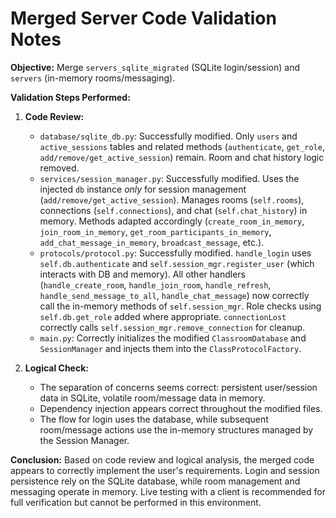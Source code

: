 # Merged Server Code Validation Notes

**Objective:** Merge `servers_sqlite_migrated` (SQLite login/session) and `servers` (in-memory rooms/messaging).

**Validation Steps Performed:**

1.  **Code Review:**
    *   `database/sqlite_db.py`: Successfully modified. Only `users` and `active_sessions` tables and related methods (`authenticate`, `get_role`, `add/remove/get_active_session`) remain. Room and chat history logic removed.
    *   `services/session_manager.py`: Successfully modified. Uses the injected `db` instance *only* for session management (`add/remove/get_active_session`). Manages rooms (`self.rooms`), connections (`self.connections`), and chat (`self.chat_history`) in memory. Methods adapted accordingly (`create_room_in_memory`, `join_room_in_memory`, `get_room_participants_in_memory`, `add_chat_message_in_memory`, `broadcast_message`, etc.).
    *   `protocols/protocol.py`: Successfully modified. `handle_login` uses `self.db.authenticate` and `self.session_mgr.register_user` (which interacts with DB and memory). All other handlers (`handle_create_room`, `handle_join_room`, `handle_refresh`, `handle_send_message_to_all`, `handle_chat_message`) now correctly call the in-memory methods of `self.session_mgr`. Role checks using `self.db.get_role` added where appropriate. `connectionLost` correctly calls `self.session_mgr.remove_connection` for cleanup.
    *   `main.py`: Correctly initializes the modified `ClassroomDatabase` and `SessionManager` and injects them into the `ClassProtocolFactory`.

2.  **Logical Check:**
    *   The separation of concerns seems correct: persistent user/session data in SQLite, volatile room/message data in memory.
    *   Dependency injection appears correct throughout the modified files.
    *   The flow for login uses the database, while subsequent room/message actions use the in-memory structures managed by the Session Manager.

**Conclusion:** Based on code review and logical analysis, the merged code appears to correctly implement the user's requirements. Login and session persistence rely on the SQLite database, while room management and messaging operate in memory. Live testing with a client is recommended for full verification but cannot be performed in this environment.

